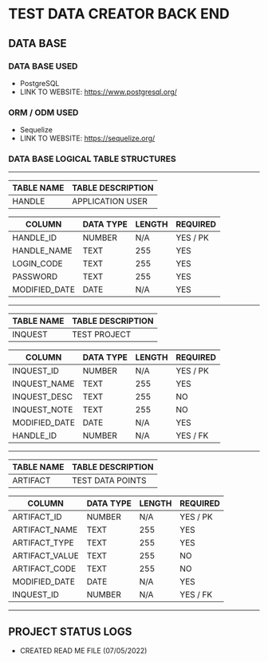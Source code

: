 # TEST DATA CREATOR BACK END

## DATA BASE
### DATA BASE USED
* PostgreSQL
* LINK TO WEBSITE: https://www.postgresql.org/
### ORM / ODM USED
* Sequelize
* LINK TO WEBSITE: https://sequelize.org/
### DATA BASE LOGICAL TABLE STRUCTURES
*****
| TABLE NAME     | TABLE DESCRIPTION  |
|----------------|--------------------|
| HANDLE         | APPLICATION USER   |

| COLUMN         | DATA TYPE | LENGTH | REQUIRED |
|----------------|-----------|--------|----------|  
| HANDLE_ID      | NUMBER    | N/A    | YES / PK |
| HANDLE_NAME    | TEXT      | 255    | YES      |
| LOGIN_CODE     | TEXT      | 255    | YES      |
| PASSWORD       | TEXT      | 255    | YES      |
| MODIFIED_DATE  | DATE      | N/A    | YES      |
*****
| TABLE NAME     | TABLE DESCRIPTION  |
|----------------|--------------------|
| INQUEST        | TEST PROJECT       |

| COLUMN         | DATA TYPE | LENGTH | REQUIRED |
|----------------|-----------|--------|----------|  
| INQUEST_ID     | NUMBER    | N/A    | YES / PK |
| INQUEST_NAME   | TEXT      | 255    | YES      |
| INQUEST_DESC   | TEXT      | 255    | NO       |
| INQUEST_NOTE   | TEXT      | 255    | NO       |
| MODIFIED_DATE  | DATE      | N/A    | YES      |
| HANDLE_ID      | NUMBER    | N/A    | YES / FK |
*****
| TABLE NAME     | TABLE DESCRIPTION  |
|----------------|--------------------|
| ARTIFACT       | TEST DATA POINTS   |

| COLUMN         | DATA TYPE | LENGTH | REQUIRED |
|----------------|-----------|--------|----------|  
| ARTIFACT_ID    | NUMBER    | N/A    | YES / PK |
| ARTIFACT_NAME  | TEXT      | 255    | YES      |
| ARTIFACT_TYPE  | TEXT      | 255    | YES      |
| ARTIFACT_VALUE | TEXT      | 255    | NO       |
| ARTIFACT_CODE  | TEXT      | 255    | NO       |
| MODIFIED_DATE  | DATE      | N/A    | YES      |
| INQUEST_ID     | NUMBER    | N/A    | YES / FK |
*****

## PROJECT STATUS LOGS
* CREATED READ ME FILE (07/05/2022)